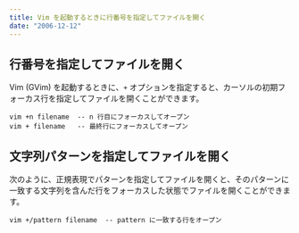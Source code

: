 ```yaml
---
title: Vim を起動するときに行番号を指定してファイルを開く
date: "2006-12-12"
---
```


行番号を指定してファイルを開く
----

Vim (GVim) を起動するときに、`+` オプションを指定すると、カーソルの初期フォーカス行を指定してファイルを開くことができます。

~~~
vim +n filename  -- n 行目にフォーカスしてオープン
vim + filename   -- 最終行にフォーカスしてオープン
~~~

文字列パターンを指定してファイルを開く
----

次のように、正規表現でパターンを指定してファイルを開くと、そのパターンに一致する文字列を含んだ行をフォーカスした状態でファイルを開くことができます。

~~~
vim +/pattern filename  -- pattern に一致する行をオープン
~~~

